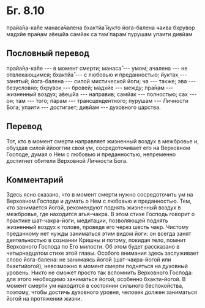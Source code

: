 # Бг. 8.10

прайа̄н̣а-ка̄ле манаса̄чалена бхактйа̄ йукто йога-балена чаива бхрувор мадхйе
пра̄н̣ам а̄веш́йа самйак са там̇ парам̇ пурушам упаити дивйам

## Пословный перевод

прайа̄н̣а-ка̄ле --- в момент смерти; манаса̄ --- умом; ачалена --- не
отвлекающимся; бхактйа̄ --- с любовью и преданностью; йуктах̣ --- занятый;
йога-балена --- силой мистической йоги; ча --- также; эва ---
безусловно; бхрувох̣ --- бровей; мадхйе --- между; пра̄н̣ам --- жизненный
воздух; а̄веш́йа --- направив; самйак --- полностью; сах̣ --- он; там ---
того; парам --- трансцендентного; пурушам --- Личности Бога; упаити ---
достигает; дивйам --- духовного царства.

## Перевод

Тот, кто в момент смерти направляет жизненный воздух в межбровье и,
обуздав силой ййооггии свой ум, сосредоточивает его на Верховном
Господе, думая о Нем с любовью и преданностью, непременно достигнет
обители Верховной Личности Бога.

## Комментарий

Здесь ясно сказано, что в момент смерти нужно сосредоточить ум на
Верховном Господе и думать о Нем с любовью и преданностью. Тем, кто
занимается йогой, рекомендуют поднять жизненный воздух в межбровье, где
находится агья-чакра. В этом стихе Господь говорит о практике
шат-чакра-йоги, медитации, позволяющей поднять жизненный воздух к
голове, проведя его через шесть чакр. Чистому преданному нет нужды
заниматься этим видом йоги: он всегда занят деятельностью в сознании
Кришны и потому, покидая тело, помнит Верховного Господа по Его милости.
Об этом будет рассказано в четырнадцатом стихе этой главы. Особого
внимания здесь заслуживает слово йога-балена: не занимаясь йогой
(шат-чакра-йогой или бхактийогой), невозможно в момент смерти подняться
на духовный уровень. Никто не сможет просто так вспомнить Верховного
Господа: для этого необходимо заниматься йогой, особенно бхакти-йогой. В
момент смерти ум находится в состоянии сильного беспокойства, поэтому,
чтобы достичь духовного уровня, человек должен заниматься йогой на
протяжении жизни.
